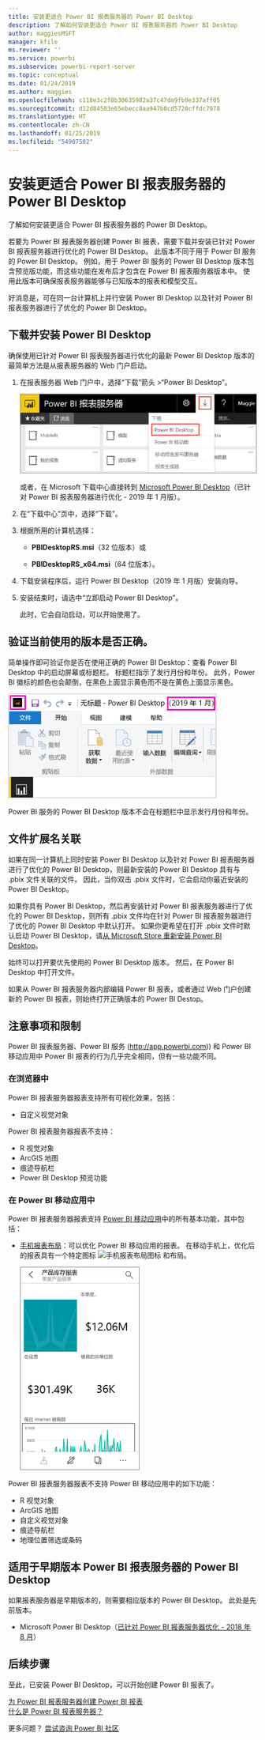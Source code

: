 ```yaml
---
title: 安装更适合 Power BI 报表服务器的 Power BI Desktop
description: 了解如何安装更适合 Power BI 报表服务器的 Power BI Desktop
author: maggiesMSFT
manager: kfile
ms.reviewer: ''
ms.service: powerbi
ms.subservice: powerbi-report-server
ms.topic: conceptual
ms.date: 01/24/2019
ms.author: maggies
ms.openlocfilehash: c118e3c2f8b30635982a37c47da9fb9e337aff05
ms.sourcegitcommit: d12d84583e65ebecc8aa947b0cd5720cffdc7978
ms.translationtype: HT
ms.contentlocale: zh-CN
ms.lasthandoff: 01/25/2019
ms.locfileid: "54907502"
---
```

# <a name="install-power-bi-desktop-optimized-for-power-bi-report-server"></a>安装更适合 Power BI 报表服务器的 Power BI Desktop
了解如何安装更适合 Power BI 报表服务器的 Power BI Desktop。

若要为 Power BI 报表服务器创建 Power BI 报表，需要下载并安装已针对 Power BI 报表服务器进行优化的 Power BI Desktop。 此版本不同于用于 Power BI 服务的 Power BI Desktop。 例如，用于 Power BI 服务的 Power BI Desktop 版本包含预览版功能，而这些功能在发布后才包含在 Power BI 报表服务器版本中。 使用此版本可确保报表服务器能够与已知版本的报表和模型交互。 

好消息是，可在同一台计算机上并行安装 Power BI Desktop 以及针对 Power BI 报表服务器进行了优化的 Power BI Desktop。

## <a name="download-and-install-power-bi-desktop"></a>下载并安装 Power BI Desktop

确保使用已针对 Power BI 报表服务器进行优化的最新 Power BI Desktop 版本的最简单方法是从报表服务器的 Web 门户启动。

1. 在报表服务器 Web 门户中，选择“下载”箭头 >“Power BI Desktop”。

    ![从 Web 门户下载 Power BI Desktop](media/install-powerbi-desktop/report-server-download-web-portal.png)

    或者，在 Microsoft 下载中心直接转到 [Microsoft Power BI Desktop](https://go.microsoft.com/fwlink/?linkid=2055039)（已针对 Power BI 报表服务器进行优化 - 2019 年 1 月版）。

2. 在“下载中心”页中，选择“下载”。

3. 根据所用的计算机选择： 

    - **PBIDesktopRS.msi**（32 位版本）或

    - **PBIDesktopRS_x64.msi**（64 位版本）。

1. 下载安装程序后，运行 Power BI Desktop（2019 年 1 月版）安装向导。

2. 安装结束时，请选中“立即启动 Power BI Desktop”。
   
    此时，它会自动启动，可以开始使用了。

## <a name="verify-youre-using-the-correct-version"></a>验证当前使用的版本是否正确。
简单操作即可验证你是否在使用正确的 Power BI Desktop：查看 Power BI Desktop 中的启动屏幕或标题栏。 标题栏指示了发行月份和年份。 此外，Power BI 徽标的颜色也会颠倒，在黑色上面显示黄色而不是在黄色上面显示黑色。

![已针对 Power BI 报表服务器进行优化的 Power BI Desktop 的标题栏](media/install-powerbi-desktop/power-bi-report-server-desktop-jan-2019.png)

Power BI 服务的 Power BI Desktop 版本不会在标题栏中显示发行月份和年份。

## <a name="file-extension-association"></a>文件扩展名关联
如果在同一计算机上同时安装 Power BI Desktop 以及针对 Power BI 报表服务器进行了优化的 Power BI Desktop，则最新安装的 Power BI Desktop 具有与 .pbix 文件关联的文件。 因此，当你双击 .pbix 文件时，它会启动你最近安装的 Power BI Desktop。

如果你具有 Power BI Desktop，然后再安装针对 Power BI 报表服务器进行了优化的 Power BI Desktop，则所有 .pbix 文件均在针对 Power BI 报表服务器进行了优化的 Power BI Desktop 中默认打开。 如果你更希望在打开 .pbix 文件时默认启动 Power BI Desktop，请[从 Microsoft Store 重新安装 Power BI Desktop](http://aka.ms/pbidesktopstore)。

始终可以打开要优先使用的 Power BI Desktop 版本。 然后，在 Power BI Desktop 中打开文件。

如果从 Power BI 报表服务器内部编辑 Power BI 报表，或者通过 Web 门户创建新的 Power BI 报表，则始终打开正确版本的 Power BI Destop。

## <a name="considerations-and-limitations"></a>注意事项和限制
Power BI 报表服务器、Power BI 服务 (http://app.powerbi.com)) 和 Power BI 移动应用中 Power BI 报表的行为几乎完全相同，但有一些功能不同。

### <a name="in-a-browser"></a>在浏览器中
Power BI 报表服务器报表支持所有可视化效果，包括：

* 自定义视觉对象

Power BI 报表服务器报表不支持：

* R 视觉对象
* ArcGIS 地图
* 痕迹导航栏
* Power BI Desktop 预览功能

### <a name="in-the-power-bi-mobile-apps"></a>在 Power BI 移动应用中
Power BI 报表服务器报表支持 [Power BI 移动应用](../consumer/mobile/mobile-apps-for-mobile-devices.md)中的所有基本功能，其中包括：

* [手机报表布局](../desktop-create-phone-report.md)：可以优化 Power BI 移动应用的报表。 在移动手机上，优化后的报表具有一个特定图标 ![手机报表布局图标](media/install-powerbi-desktop/power-bi-rs-mobile-optimized-icon.png) 和布局。
  
    ![针对手机优化后的报表](media/install-powerbi-desktop/power-bi-rs-mobile-optimized-report.png)

Power BI 报表服务器报表不支持 Power BI 移动应用中的如下功能：

* R 视觉对象
* ArcGIS 地图
* 自定义视觉对象
* 痕迹导航栏
* 地理位置筛选或条码

## <a name="power-bi-desktop-for-earlier-versions-of-power-bi-report-server"></a>适用于早期版本 Power BI 报表服务器的 Power BI Desktop

如果报表服务器是早期版本的，则需要相应版本的 Power BI Desktop。 此处是先前版本。

- Microsoft Power BI Desktop（[已针对 Power BI 报表服务器优化 - 2018 年 8 月](https://www.microsoft.com/download/details.aspx?id=57271)）

## <a name="next-steps"></a>后续步骤
至此，已安装 Power BI Desktop，可以开始创建 Power BI 报表了。

[为 Power BI 报表服务器创建 Power BI 报表](quickstart-create-powerbi-report.md)  
[什么是 Power BI 报表服务器？](get-started.md)

更多问题？ [尝试咨询 Power BI 社区](https://community.powerbi.com/)

